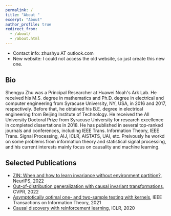 ```yaml
---
permalink: /
title: "About "
excerpt: "About"
author_profile: true
redirect_from: 
  - /about/
  - /about.html
---
```

- Contact info: zhushyu AT outlook.com 
- New website: I could not access the old website, so just create this new one.    


Bio
---
Shengyu Zhu was a Principal Researcher at Huawei Noah's Ark Lab. He received his M.S. degree in mathematics and Ph.D. degree in electrical and computer engineering from Syracuse University, NY, USA, in 2016 and 2017, respectively. Before that, he obtained his B.E. degree in electrical engineering from Beijing Institute of Technology. He received the All University Doctoral Prize from Syracuse University for research excellence in completed dissertations in 2018. He has published in several top-ranked journals and conferences, including IEEE Trans. Information Theory, IEEE Trans. Signal Processing, AIJ, ICLR, AISTATS, UAI, etc. Preivously he workd on some problems from information theory and statistical signal processing, and his current interests mainly focus on causality and machine learning.

Selected Publications
---
* [ZIN: When and how to learn invariance without environment partition?](https://arxiv.org/abs/2203.05818), NeurIPS, 2022
* [Out-of-distribution generalization with causal invariant transformations](https://arxiv.org/abs/2203.11528), CVPR, 2022
* [Asymptotically optimal one- and two-sample testing with kernels](http://dx.doi.org/10.1109/TIT.2021.3059267), IEEE Transactions on Information Theory, 2021
* [Causal discovery with reinforcement learning](https://openreview.net/forum?id=S1g2skStPB), ICLR, 2020
  

     
